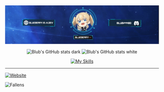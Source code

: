 <div align="center">

  ![banner](https://raw.githubusercontent.com/blu3berry94/blu3berry94/main/blub_banner.jpg)
  
  ![Blub's GitHub stats dark](https://raw.githubusercontent.com/blu3berry94/github-stats/master/generated/overview.svg#gh-dark-mode-only)
  ![Blub's GitHub stats white](https://raw.githubusercontent.com/blu3berry94/github-stats/master/generated/overview.svg#gh-light-mode-only)
  
  [![My Skills](https://skillicons.dev/icons?i=java,js,py,html,css,sass,mysql)](https://skillicons.dev)
</div>

---

[![Website](https://img.shields.io/website?label=blueberry.is-a.dev&style=for-the-badge&url=https%3A%2F%2Fblueberry.is-a.dev)](https://blueberry.is-a.dev)

![Fallens](https://img.shields.io/website?label=Fallens.PW&style=for-the-badge&url=https%3A%2F%2FDown)
